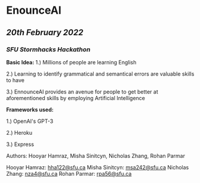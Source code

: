 # **EnounceAI** 

## *20th February 2022*

### *SFU Stormhacks Hackathon*


**Basic Idea:**
1.) Millions of people are learning English

2.) Learning to identify grammatical and semantical errors are valuable skills to have

3.) EnnounceAI provides an avenue for people to get better at aforementioned skills by employing Artificial Intelligence



**Frameworks used:**

1.) OpenAI's GPT-3

2.) Heroku

3.) Express

Authors: Hooyar Hamraz, Misha Sinitcyn, Nicholas Zhang, Rohan Parmar

Hooyar Hamraz: hha122@sfu.ca
Misha Sinitcyn: msa242@sfu.ca
Nicholas Zhang: nza4@sfu.ca
Rohan Parmar: rpa56@sfu.ca

